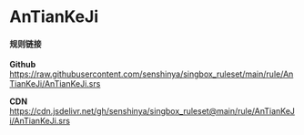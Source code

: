# AnTianKeJi

#### 规则链接

**Github**
https://raw.githubusercontent.com/senshinya/singbox_ruleset/main/rule/AnTianKeJi/AnTianKeJi.srs

**CDN**
https://cdn.jsdelivr.net/gh/senshinya/singbox_ruleset@main/rule/AnTianKeJi/AnTianKeJi.srs
